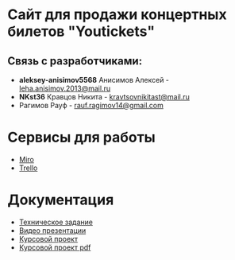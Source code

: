 # Сайт для продажи концертных билетов "Youtickets"
## Связь с разработчиками:

* **aleksey-anisimov5568** Анисимов Алексей - leha.anisimov.2013@mail.ru
* **NKst36** Кравцов Никита - kravtsovnikitast@mail.ru
* Рагимов Рауф - rauf.ragimov14@gmail.com

# Сервисы для работы

* [Miro](https://miro.com/app/board/o9J_lLkesTc=/)
* [Trello](https://trello.com/b/RozRmUPK/tips)

# Документация

* [Техническое задание](https://github.com/Tickets1/Tips/blob/main/Documents/TZ_itog_1.docx)
* [Видео презентации](https://youtu.be/HycjgQOPrWY)
* [Курсовой проект](https://github.com/Tickets1/Tips/blob/main/Documents/Kursovaya_TP.docx)
* [Курсовой проект pdf](https://github.com/Tickets1/Tips/blob/main/Documents/Kursovaya_TP.pdf)